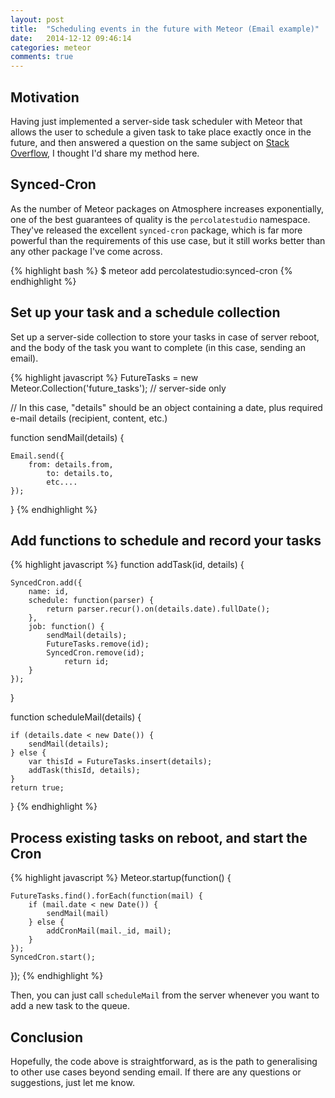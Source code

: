 ```yaml
---
layout: post
title:  "Scheduling events in the future with Meteor (Email example)"
date:   2014-12-12 09:46:14
categories: meteor
comments: true
---
```


## Motivation

Having just implemented a server-side task scheduler with Meteor that allows the user to schedule a given task to take place exactly once in the future, and then answered a question on the same subject on [Stack Overflow](http://stackoverflow.com/questions/27430689/how-to-get-email-send-to-send-emails-in-the-future-7-days-14-days-from-now-et/27440807#27440807), I thought I'd share my method here.

## Synced-Cron

As the number of Meteor packages on Atmosphere increases exponentially, one of the best guarantees of quality is the `percolatestudio` namespace.  They've released the excellent `synced-cron` package, which is far more powerful than the requirements of this use case, but it still works better than any other package I've come across.

{% highlight bash %}
$ meteor add percolatestudio:synced-cron
{% endhighlight %}

## Set up your task and a schedule collection

Set up a server-side collection to store your tasks in case of server reboot, and the body of the task you want to complete (in this case, sending an email).

{% highlight javascript %}
FutureTasks = new Meteor.Collection('future_tasks'); // server-side only

// In this case, "details" should be an object containing a date, plus required e-mail details (recipient, content, etc.)

function sendMail(details) {

	Email.send({
		from: details.from,
	        to: details.to,
        	etc....
	});

}
{% endhighlight %}

## Add functions to schedule and record your tasks

{% highlight javascript %}
function addTask(id, details) {

	SyncedCron.add({
		name: id,
		schedule: function(parser) {
			return parser.recur().on(details.date).fullDate();
		},
		job: function() {
			sendMail(details);
			FutureTasks.remove(id);
			SyncedCron.remove(id);
	        	return id;
		}
	});

}

function scheduleMail(details) { 

	if (details.date < new Date()) {
		sendMail(details);
	} else {
		var thisId = FutureTasks.insert(details);
		addTask(thisId, details);		
	}
	return true;

}
{% endhighlight %}

## Process existing tasks on reboot, and start the Cron

{% highlight javascript %}
Meteor.startup(function() {

	FutureTasks.find().forEach(function(mail) {
		if (mail.date < new Date()) {
			sendMail(mail)
		} else {
			addCronMail(mail._id, mail);
		}
	});
	SyncedCron.start();

});
{% endhighlight %}

Then, you can just call `scheduleMail` from the server whenever you want to add a new task to the queue.

## Conclusion

Hopefully, the code above is straightforward, as is the path to generalising to other use cases beyond sending email.  If there are any questions or suggestions, just let me know.
